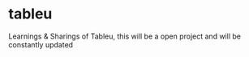 # tableu
Learnings &amp; Sharings of Tableu, this will be a open project and will be constantly updated 
